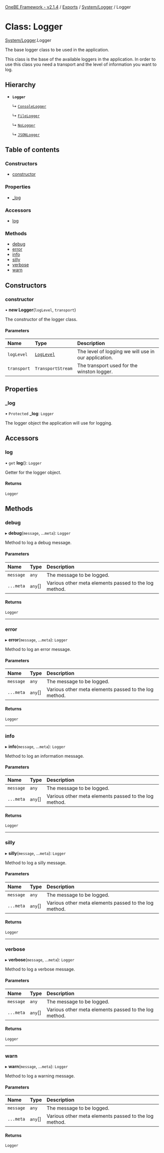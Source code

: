 [OneBE Framework - v2.1.4](../README.md) / [Exports](../modules.md) / [System/Logger](../modules/System_Logger.md) / Logger

# Class: Logger

[System/Logger](../modules/System_Logger.md).Logger

The base logger class to be used in the application.

This class is the base of the available loggers in the application. In order
to use this class you need a transport and the level of information you
want to log.

## Hierarchy

- **`Logger`**

  ↳ [`ConsoleLogger`](System_Logger.ConsoleLogger.md)

  ↳ [`FileLogger`](System_Logger.FileLogger.md)

  ↳ [`NoLogger`](System_Logger.NoLogger.md)

  ↳ [`JSONLogger`](System_Logger.JSONLogger.md)

## Table of contents

### Constructors

- [constructor](System_Logger.Logger.md#constructor)

### Properties

- [\_log](System_Logger.Logger.md#_log)

### Accessors

- [log](System_Logger.Logger.md#log)

### Methods

- [debug](System_Logger.Logger.md#debug)
- [error](System_Logger.Logger.md#error)
- [info](System_Logger.Logger.md#info)
- [silly](System_Logger.Logger.md#silly)
- [verbose](System_Logger.Logger.md#verbose)
- [warn](System_Logger.Logger.md#warn)

## Constructors

### constructor

• **new Logger**(`logLevel`, `transport`)

The constructor of the logger class.

#### Parameters

| Name | Type | Description |
| :------ | :------ | :------ |
| `logLevel` | [`LogLevel`](../enums/System_LogLevel.LogLevel.md) | The level of logging we will use in our application. |
| `transport` | `TransportStream` | The transport used for the winston logger. |

## Properties

### \_log

• `Protected` **\_log**: `Logger`

The logger object the application will use for logging.

## Accessors

### log

• `get` **log**(): `Logger`

Getter for the logger object.

#### Returns

`Logger`

## Methods

### debug

▸ **debug**(`message`, ...`meta`): `Logger`

Method to log a debug message.

#### Parameters

| Name | Type | Description |
| :------ | :------ | :------ |
| `message` | `any` | The message to be logged. |
| `...meta` | `any`[] | Various other meta elements passed to the log method. |

#### Returns

`Logger`

___

### error

▸ **error**(`message`, ...`meta`): `Logger`

Method to log an error message.

#### Parameters

| Name | Type | Description |
| :------ | :------ | :------ |
| `message` | `any` | The message to be logged. |
| `...meta` | `any`[] | Various other meta elements passed to the log method. |

#### Returns

`Logger`

___

### info

▸ **info**(`message`, ...`meta`): `Logger`

Method to log an information message.

#### Parameters

| Name | Type | Description |
| :------ | :------ | :------ |
| `message` | `any` | The message to be logged. |
| `...meta` | `any`[] | Various other meta elements passed to the log method. |

#### Returns

`Logger`

___

### silly

▸ **silly**(`message`, ...`meta`): `Logger`

Method to log a silly message.

#### Parameters

| Name | Type | Description |
| :------ | :------ | :------ |
| `message` | `any` | The message to be logged. |
| `...meta` | `any`[] | Various other meta elements passed to the log method. |

#### Returns

`Logger`

___

### verbose

▸ **verbose**(`message`, ...`meta`): `Logger`

Method to log a verbose message.

#### Parameters

| Name | Type | Description |
| :------ | :------ | :------ |
| `message` | `any` | The message to be logged. |
| `...meta` | `any`[] | Various other meta elements passed to the log method. |

#### Returns

`Logger`

___

### warn

▸ **warn**(`message`, ...`meta`): `Logger`

Method to log a warning message.

#### Parameters

| Name | Type | Description |
| :------ | :------ | :------ |
| `message` | `any` | The message to be logged. |
| `...meta` | `any`[] | Various other meta elements passed to the log method. |

#### Returns

`Logger`
